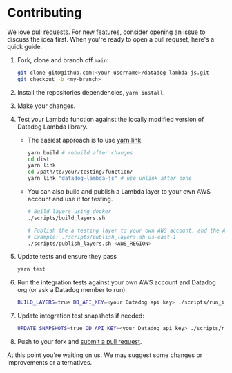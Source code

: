 # Contributing

We love pull requests. For new features, consider opening an issue to discuss the idea first. When you're ready to open a pull requset, here's a quick guide.

1. Fork, clone and branch off `main`:
    ```bash
    git clone git@github.com:<your-username>/datadog-lambda-js.git
    git checkout -b <my-branch>
    ```
1. Install the repositories dependencies, `yarn install`.
1. Make your changes.
1. Test your Lambda function against the locally modified version of Datadog Lambda library.
   * The easiest approach is to use [yarn link](https://classic.yarnpkg.com/en/docs/cli/link/).

     ```bash
     yarn build # rebuild after changes
     cd dist
     yarn link
     cd /path/to/your/testing/function/
     yarn link "datadog-lambda-js" # use unlink after done
     ```
   * You can also build and publish a Lambda layer to your own AWS account and use it for testing.

     ```bash
     # Build layers using docker
     ./scripts/build_layers.sh

     # Publish the a testing layer to your own AWS account, and the ARN will be returned
     # Example: ./scripts/publish_layers.sh us-east-1
     ./scripts/publish_layers.sh <AWS_REGION>
     ```

1. Update tests and ensure they pass
    ```bash
    yarn test
    ```
1. Run the integration tests against your own AWS account and Datadog org (or ask a Datadog member to run):
   ```bash
   BUILD_LAYERS=true DD_API_KEY=<your Datadog api key> ./scripts/run_integration_tests.sh
   ```
1. Update integration test snapshots if needed:
   ```bash
   UPDATE_SNAPSHOTS=true DD_API_KEY=<your Datadog api key> ./scripts/run_integration_tests.sh
   ```
1. Push to your fork and [submit a pull request][pr].

[pr]: https://github.com/your-username/datadog-lambda-js/compare/DataDog:main..main.

At this point you're waiting on us. We may suggest some changes or improvements or alternatives.
